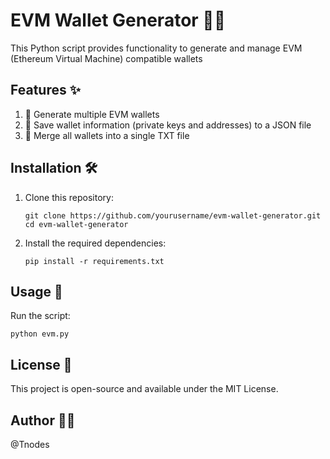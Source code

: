 # EVM Wallet Generator 🏦💼

This Python script provides functionality to generate and manage EVM (Ethereum Virtual Machine) compatible wallets

## Features ✨

1. 🔑 Generate multiple EVM wallets
2. 💾 Save wallet information (private keys and addresses) to a JSON file
3. 🔄 Merge all wallets into a single TXT file

## Installation 🛠️

1. Clone this repository:
   ```
   git clone https://github.com/yourusername/evm-wallet-generator.git
   cd evm-wallet-generator
   ```

2. Install the required dependencies:
   ```
   pip install -r requirements.txt
   ```

## Usage 🚀

Run the script:
```
python evm.py
```

## License 📜

This project is open-source and available under the MIT License.

## Author 👨‍💻

@Tnodes
